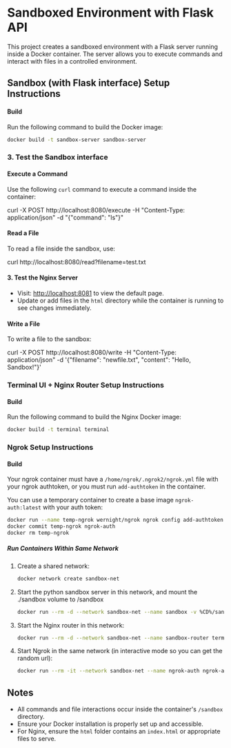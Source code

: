 # Sandboxed Environment with Flask API

This project creates a sandboxed environment with a Flask server running inside a Docker container. The server allows you to execute commands and interact with files in a controlled environment.

## Sandbox (with Flask interface) Setup Instructions

#### Build

Run the following command to build the Docker image:

```bash
docker build -t sandbox-server sandbox-server
```

### 3. Test the Sandbox interface

#### Execute a Command

Use the following `curl` command to execute a command inside the container:

curl -X POST http://localhost:8080/execute -H "Content-Type: application/json" -d "{\"command\": \"ls\"}"

#### Read a File

To read a file inside the sandbox, use:

curl http://localhost:8080/read?filename=test.txt


#### 3. Test the Nginx Server

- Visit: [http://localhost:8081](http://localhost:8081) to view the default page.
- Update or add files in the `html` directory while the container is running to see changes immediately.

#### Write a File

To write a file to the sandbox:

curl -X POST http://localhost:8080/write -H "Content-Type: application/json" -d '{"filename": "newfile.txt", "content": "Hello, Sandbox!"}'

### Terminal UI + Nginx Router Setup Instructions

#### Build
Run the following command to build the Nginx Docker image:

```bash
docker build -t terminal terminal
```


### Ngrok Setup Instructions

#### Build

Your ngrok container must have a `/home/ngrok/.ngrok2/ngrok.yml` file with your ngrok authtoken, or you must run `add-authtoken` in the container.

You can use a temporary container to create a base image `ngrok-auth:latest` with your auth token:

```bash
docker run --name temp-ngrok wernight/ngrok ngrok config add-authtoken <your-ngrok-auth-token>
docker commit temp-ngrok ngrok-auth
docker rm temp-ngrok
```

##### Run Containers Within Same Network

1. Create a shared network:
   ```bash
   docker network create sandbox-net
   ```
2. Start the python sandbox server in this network, and mount the ./sandbox volume to /sandbox 
   ```bash
   docker run --rm -d --network sandbox-net --name sandbox -v %CD%/sandbox:/sandbox sandbox-server:latest
   ```
4. Start the Nginx router in this network:
   ```bash
   docker run --rm -d --network sandbox-net --name sandbox-router terminal:latest
   ```
4. Start Ngrok in the same network (in interactive mode so you can get the random url):
   ```bash
   docker run --rm -it --network sandbox-net --name ngrok-auth ngrok-auth:latest ngrok http sandbox-router:80
   ```

## Notes

- All commands and file interactions occur inside the container's `/sandbox` directory.
- Ensure your Docker installation is properly set up and accessible.
- For Nginx, ensure the `html` folder contains an `index.html` or appropriate files to serve.

